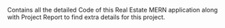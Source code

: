 Contains all the detailed Code of this Real Estate MERN application along with Project Report to find extra details for this project.
